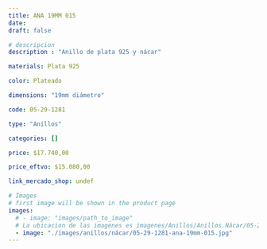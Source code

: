 ```yaml
---
title: ANA 19MM 015
date: 
draft: false

# descripcion
description : "Anillo de plata 925 y nácar"

materials: Plata 925

color: Plateado

dimensions: "19mm diámetro"

code: 05-29-1281

type: "Anillos"

categories: []

price: $17.740,00

price_eftvo: $15.080,00

link_mercado_shop: undef

# Images
# first image will be shown in the product page
images:
  # - image: "images/path_to_image"
  # La ubicacion de las imagenes es imagenes/Anillos/Anillos.Nácar/05-29-1281-ana-19mm-015
  - image: "./images/anillos/nácar/05-29-1281-ana-19mm-015.jpg"
---
```

